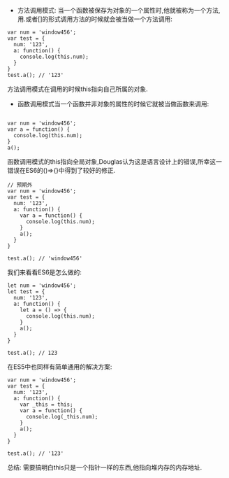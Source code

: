 -  方法调用模式:
当一个函数被保存为对象的一个属性时,他就被称为一个方法,用.或者[]的形式调用方法的时候就会被当做一个方法调用:

```
var num = 'window456';
var test = {
  num: '123',
  a: function() {
    console.log(this.num);
  }
}		
test.a(); // '123'
```
方法调用模式在调用的时候this指向自己所属的对象.

- 函数调用模式当一个函数并非对象的属性的时候它就被当做函数来调用:
```

var num = 'window456';
var a = function() {
  console.log(this.num);
}
a();
```
函数调用模式的this指向全局对象,Douglas认为这是语言设计上的错误,所幸这一错误在ES6的()=>{}中得到了较好的修正.

```
// 预期外
var num = 'window456';
var test = {
  num: '123',
  a: function() {
    var a = function() {
      console.log(this.num);
    }
    a();
  }
}		

test.a(); // 'window456'
```
我们来看看ES6是怎么做的:


```
let num = 'window456';
let test = {
  num: '123',
  a: function() {
    let a = () => {
      console.log(this.num);
    }
    a();
  }
}		

test.a(); // 123
```

在ES5中也同样有简单通用的解决方案:

```
var num = 'window456';
var test = {
  num: '123',
  a: function() {
    var _this = this;
    var a = function() {
      console.log(_this.num);
    }
    a();
  }
}		

test.a(); // '123'

```
总结: 需要搞明白this只是一个指针一样的东西,他指向堆内存的内存地址.
